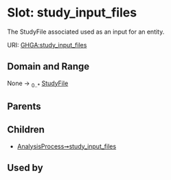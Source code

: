 
# Slot: study_input_files


The StudyFile associated used as an input for an entity.

URI: [GHGA:study_input_files](https://w3id.org/GHGA/study_input_files)


## Domain and Range

None &#8594;  <sub>0..\*</sub> [StudyFile](StudyFile.md)

## Parents


## Children

 *  [AnalysisProcess➞study_input_files](AnalysisProcess_study_input_files.md)

## Used by

